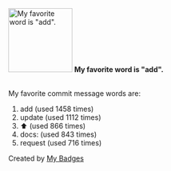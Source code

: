 <img src="https://my-badges.github.io/my-badges/favorite-word.png" alt="My favorite word is &quot;add&quot;." title="My favorite word is &quot;add&quot;." width="128">
<strong>My favorite word is &quot;add&quot;.</strong>
<br><br>

My favorite commit message words are:

1. add (used 1458 times)
2. update (used 1112 times)
3. :arrow_up: (used 866 times)
4. docs: (used 843 times)
5. request (used 716 times)


Created by <a href="https://github.com/my-badges/my-badges">My Badges</a>